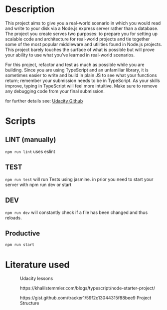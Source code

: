 # Description

This project aims to give you a real-world scenario in which you would read and write to your disk via a Node.js express server rather than a database. The project you create serves two purposes: to prepare you for setting up scalable code and architecture for real-world projects and tie together some of the most popular middleware and utilities found in Node.js projects. This project barely touches the surface of what is possible but will prove your ability to use what you’ve learned in real-world scenarios.

For this project, refactor and test as much as possible while you are building. Since you are using TypeScript and an unfamiliar library, it is sometimes easier to write and build in plain JS to see what your functions return; remember your submission needs to be in TypeScript. As your skills improve, typing in TypeScript will feel more intuitive. Make sure to remove any debugging code from your final submission.

for further details see: [Udacity Github](https://github.com/udacity/nd-0067-c1-building-a-server-project-starter/blob/master/README.md#image-processing-api)

# Scripts

## LINT (manually)

`npm run lint`
uses eslint

## TEST

`npm run test`
will run Tests using jasmine.
in prior you need to start your server with npm run dev or start

## DEV

`npm run dev`
will constantly check if a file has been changed and thus reloads.

## Productive

`npm run start`

# Literature used

<ol>
    <ul>Udacity lessons</ul>
    <ul>https://khalilstemmler.com/blogs/typescript/node-starter-project/</ul>
    <ul>https://gist.github.com/tracker1/59f2c13044315f88bee9 Project Structure</ul>
</ol>
